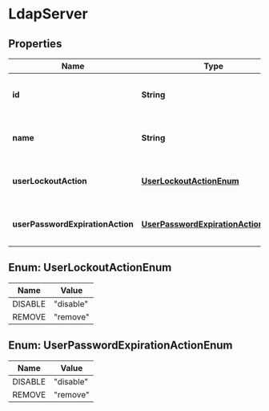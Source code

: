 

# LdapServer


## Properties

| Name | Type | Description | Notes |
|------------ | ------------- | ------------- | -------------|
|**id** | **String** | Unique identifier of this LDAP server |  [optional] [readonly] |
|**name** | **String** | The name of this LDAP server |  [optional] |
|**userLockoutAction** | [**UserLockoutActionEnum**](#UserLockoutActionEnum) | action to take; one of &#39;remove&#39; or &#39;disable&#39; |  [optional] |
|**userPasswordExpirationAction** | [**UserPasswordExpirationActionEnum**](#UserPasswordExpirationActionEnum) | action to take; one of &#39;remove&#39; or &#39;disable&#39; |  [optional] |



## Enum: UserLockoutActionEnum

| Name | Value |
|---- | -----|
| DISABLE | &quot;disable&quot; |
| REMOVE | &quot;remove&quot; |



## Enum: UserPasswordExpirationActionEnum

| Name | Value |
|---- | -----|
| DISABLE | &quot;disable&quot; |
| REMOVE | &quot;remove&quot; |




